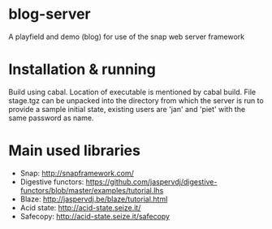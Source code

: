 # blog-server
A playfield and demo (blog) for use of the snap web server framework

# Installation & running
Build using cabal. Location of executable is mentioned by cabal build.
File stage.tgz can be unpacked into the directory from which the server
is run to provide a sample initial state, existing users are 'jan' and
'piet' with the same password as name.

# Main used libraries
* Snap: http://snapframework.com/
* Digestive functors: https://github.com/jaspervdj/digestive-functors/blob/master/examples/tutorial.lhs
* Blaze: http://jaspervdj.be/blaze/tutorial.html
* Acid state: http://acid-state.seize.it/
* Safecopy: http://acid-state.seize.it/safecopy

